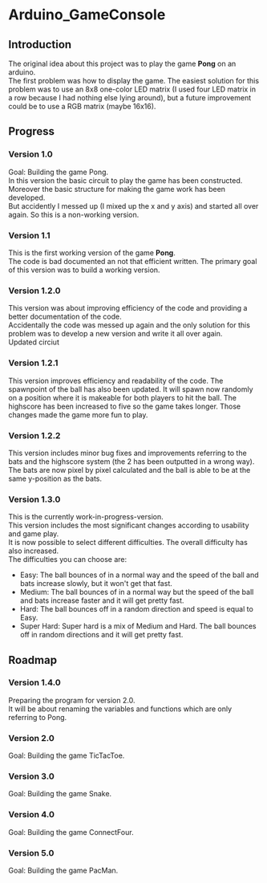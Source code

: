 # Arduino_GameConsole

## Introduction
The original idea about this project was to play the game **Pong** on an arduino.  
The first problem was how to display the game. The easiest solution for this problem was to use an 8x8 one-color LED matrix (I used four LED matrix in a row because I had nothing else lying around), but a future improvement could be to use a RGB matrix (maybe 16x16).


## Progress

### Version 1.0
Goal: Building the game Pong.  
In this version the basic circuit to play the game has been constructed. Moreover the basic structure for making the game work has been developed.  
But accidently I messed up (I mixed up the x and y axis) and started all over again. So this is a non-working version.

### Version 1.1
This is the first working version of the game **Pong**.  
The code is bad documented an not that efficient written. The primary goal of this version was to build a working version.

### Version 1.2.0
This version was about improving efficiency of the code and providing a better documentation of the code.  
Accidentally the code was messed up again and the only solution for this problem was to develop a new version and write it all over again.  
Updated circiut

### Version 1.2.1
This version improves efficiency and readability of the code. The spawnpoint of the ball has also been updated. It will spawn now randomly on a position where it is makeable for both players to hit the ball. The highscore has been increased to five so the game takes longer. Those changes made the game more fun to play.

### Version 1.2.2
This version includes minor bug fixes and improvements referring to the bats and the highscore system (the 2 has been outputted in a wrong way). The bats are now pixel by pixel calculated and the ball is able to be at the same y-position as the bats.

### Version 1.3.0
This is the currently work-in-progress-version.  
This version includes the most significant changes according to usability and game play.  
It is now possible to select different difficulties. The overall difficulty has also increased.  
The difficulties you can choose are:    
- Easy: The ball bounces of in a normal way and the speed of the ball and bats increase slowly, but it won't get that fast.
- Medium: The ball bounces of in a normal way but the speed of the ball and bats increase faster and it will get pretty fast.
- Hard: The ball bounces off in a random direction and speed is equal to Easy.
- Super Hard: Super hard is a mix of Medium and Hard. The ball bounces off in random directions and it will get pretty fast.

## Roadmap

### Version 1.4.0
Preparing the program for version 2.0.  
It will be about renaming the variables and functions which are only referring to Pong.

### Version 2.0
Goal: Building the game TicTacToe.

### Version 3.0
Goal: Building the game Snake.

### Version 4.0
Goal: Building the game ConnectFour.

### Version 5.0
Goal: Building the game PacMan.

